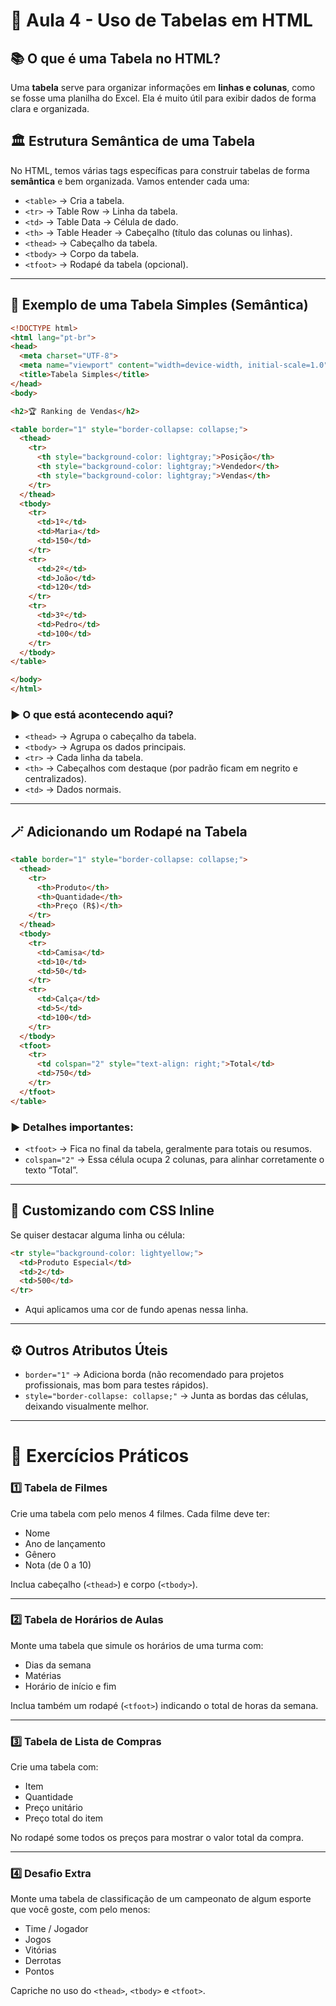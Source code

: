 # 🧾 Aula 4 - Uso de Tabelas em HTML

## 📚 **O que é uma Tabela no HTML?**

Uma **tabela** serve para organizar informações em **linhas e colunas**, como se fosse uma planilha do Excel. Ela é muito útil para exibir dados de forma clara e organizada.

## 🏛️ **Estrutura Semântica de uma Tabela**

No HTML, temos várias tags específicas para construir tabelas de forma **semântica** e bem organizada. Vamos entender cada uma:

* `<table>` → Cria a tabela.
* `<tr>` → Table Row → Linha da tabela.
* `<td>` → Table Data → Célula de dado.
* `<th>` → Table Header → Cabeçalho (título das colunas ou linhas).
* `<thead>` → Cabeçalho da tabela.
* `<tbody>` → Corpo da tabela.
* `<tfoot>` → Rodapé da tabela (opcional).

---

## 🔧 **Exemplo de uma Tabela Simples (Semântica)**

```html
<!DOCTYPE html>
<html lang="pt-br">
<head>
  <meta charset="UTF-8">
  <meta name="viewport" content="width=device-width, initial-scale=1.0">
  <title>Tabela Simples</title>
</head>
<body>

<h2>🏆 Ranking de Vendas</h2>

<table border="1" style="border-collapse: collapse;">
  <thead>
    <tr>
      <th style="background-color: lightgray;">Posição</th>
      <th style="background-color: lightgray;">Vendedor</th>
      <th style="background-color: lightgray;">Vendas</th>
    </tr>
  </thead>
  <tbody>
    <tr>
      <td>1º</td>
      <td>Maria</td>
      <td>150</td>
    </tr>
    <tr>
      <td>2º</td>
      <td>João</td>
      <td>120</td>
    </tr>
    <tr>
      <td>3º</td>
      <td>Pedro</td>
      <td>100</td>
    </tr>
  </tbody>
</table>

</body>
</html>
```

### ▶️ **O que está acontecendo aqui?**

* `<thead>` → Agrupa o cabeçalho da tabela.
* `<tbody>` → Agrupa os dados principais.
* `<tr>` → Cada linha da tabela.
* `<th>` → Cabeçalhos com destaque (por padrão ficam em negrito e centralizados).
* `<td>` → Dados normais.

---

## 🪄 **Adicionando um Rodapé na Tabela**

```html
<table border="1" style="border-collapse: collapse;">
  <thead>
    <tr>
      <th>Produto</th>
      <th>Quantidade</th>
      <th>Preço (R$)</th>
    </tr>
  </thead>
  <tbody>
    <tr>
      <td>Camisa</td>
      <td>10</td>
      <td>50</td>
    </tr>
    <tr>
      <td>Calça</td>
      <td>5</td>
      <td>100</td>
    </tr>
  </tbody>
  <tfoot>
    <tr>
      <td colspan="2" style="text-align: right;">Total</td>
      <td>750</td>
    </tr>
  </tfoot>
</table>
```

### ▶️ **Detalhes importantes:**

* `<tfoot>` → Fica no final da tabela, geralmente para totais ou resumos.
* `colspan="2"` → Essa célula ocupa 2 colunas, para alinhar corretamente o texto “Total”.

---

## 🎨 **Customizando com CSS Inline**

Se quiser destacar alguma linha ou célula:

```html
<tr style="background-color: lightyellow;">
  <td>Produto Especial</td>
  <td>2</td>
  <td>500</td>
</tr>
```

* Aqui aplicamos uma cor de fundo apenas nessa linha.

---

## ⚙️ **Outros Atributos Úteis**

* `border="1"` → Adiciona borda (não recomendado para projetos profissionais, mas bom para testes rápidos).
* `style="border-collapse: collapse;"` → Junta as bordas das células, deixando visualmente melhor.

---

# 🧠 **Exercícios Práticos**

### 1️⃣ **Tabela de Filmes**

Crie uma tabela com pelo menos 4 filmes. Cada filme deve ter:

* Nome
* Ano de lançamento
* Gênero
* Nota (de 0 a 10)

Inclua cabeçalho (`<thead>`) e corpo (`<tbody>`).

---

### 2️⃣ **Tabela de Horários de Aulas**

Monte uma tabela que simule os horários de uma turma com:

* Dias da semana
* Matérias
* Horário de início e fim

Inclua também um rodapé (`<tfoot>`) indicando o total de horas da semana.

---

### 3️⃣ **Tabela de Lista de Compras**

Crie uma tabela com:

* Item
* Quantidade
* Preço unitário
* Preço total do item

No rodapé some todos os preços para mostrar o valor total da compra.

---

### 4️⃣ **Desafio Extra**

Monte uma tabela de classificação de um campeonato de algum esporte que você goste, com pelo menos:

* Time / Jogador
* Jogos
* Vitórias
* Derrotas
* Pontos

Capriche no uso do `<thead>`, `<tbody>` e `<tfoot>`.
